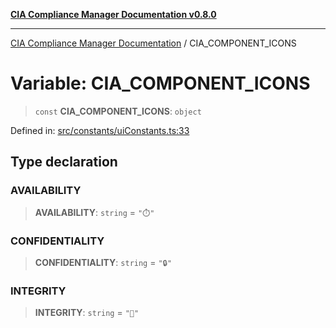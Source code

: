 [**CIA Compliance Manager Documentation v0.8.0**](../README.md)

***

[CIA Compliance Manager Documentation](../globals.md) / CIA\_COMPONENT\_ICONS

# Variable: CIA\_COMPONENT\_ICONS

> `const` **CIA\_COMPONENT\_ICONS**: `object`

Defined in: [src/constants/uiConstants.ts:33](https://github.com/Hack23/cia-compliance-manager/blob/cb6149c89796a3270553cf52dea8f2c5b402dd17/src/constants/uiConstants.ts#L33)

## Type declaration

### AVAILABILITY

> **AVAILABILITY**: `string` = `"⏱️"`

### CONFIDENTIALITY

> **CONFIDENTIALITY**: `string` = `"🔒"`

### INTEGRITY

> **INTEGRITY**: `string` = `"🔐"`
